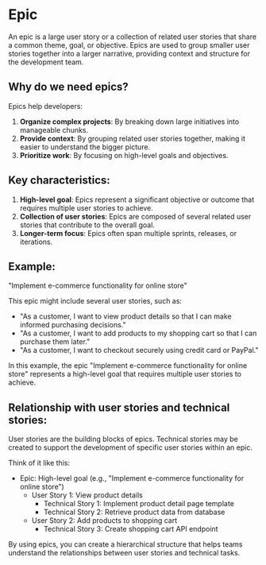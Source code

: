# Epic

An epic is a large user story or a collection of related user stories that share a common theme, goal, or objective. Epics are used to group smaller user stories together into a larger narrative, providing context and structure for the development team.

## Why do we need epics?

Epics help developers:
1. **Organize complex projects**: By breaking down large initiatives into manageable chunks.
2. **Provide context**: By grouping related user stories together, making it easier to understand the bigger picture.
3. **Prioritize work**: By focusing on high-level goals and objectives.

## Key characteristics:

1. **High-level goal**: Epics represent a significant objective or outcome that requires multiple user stories to achieve.
2. **Collection of user stories**: Epics are composed of several related user stories that contribute to the overall goal.
3. **Longer-term focus**: Epics often span multiple sprints, releases, or iterations.


## Example:

"Implement e-commerce functionality for online store"

This epic might include several user stories, such as:

* "As a customer, I want to view product details so that I can make informed purchasing decisions."
* "As a customer, I want to add products to my shopping cart so that I can purchase them later."
* "As a customer, I want to checkout securely using credit card or PayPal."

In this example, the epic "Implement e-commerce functionality for online store" represents a high-level goal that requires multiple user stories to achieve.

## Relationship with user stories and technical stories:

User stories are the building blocks of epics. Technical stories may be created to support the development of specific user stories within an epic.

Think of it like this:
* Epic: High-level goal (e.g., "Implement e-commerce functionality for online store")
	+ User Story 1: View product details
		- Technical Story 1: Implement product detail page template
		- Technical Story 2: Retrieve product data from database
	+ User Story 2: Add products to shopping cart
		- Technical Story 3: Create shopping cart API endpoint

By using epics, you can create a hierarchical structure that helps teams understand the relationships between user stories and technical tasks.
